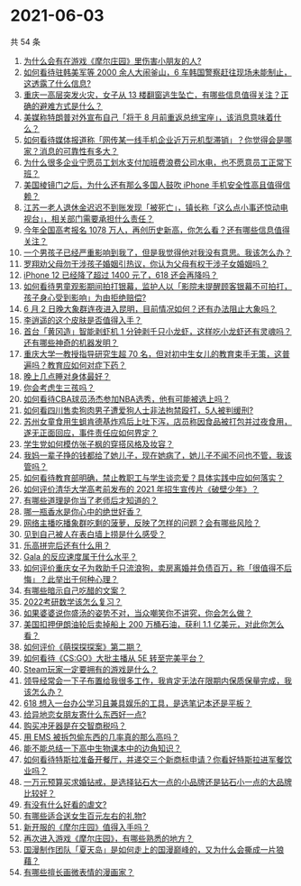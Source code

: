 # 2021-06-03

共 54 条

<!-- BEGIN -->
<!-- 最后更新时间 Thu Jun 03 2021 04:10:23 GMT+0800 (China Standard Time) -->

1. [为什么会有在游戏《摩尔庄园》里伤害小朋友的人?](https://www.zhihu.com/question/462710878)
2. [如何看待驻韩美军等 2000 余人大闹釜山，6
   车韩国警察赶往现场未能制止，这透露了什么信息?](https://www.zhihu.com/question/462483378)
3. [重庆一高层突发火灾，女子从 13
   楼翻窗逃生坠亡，有哪些信息值得关注？正确的避难方式是什么？](https://www.zhihu.com/question/462732429)
4. [美媒称特朗普对外宣布自己「将于 8
   月前重返总统宝座」，该消息意味着什么？](https://www.zhihu.com/question/462756205)
5. [如何看待媒体报道称「网传某一线手机企业近万元机型滞销」？你觉得会是哪家？消息的可靠性有多大？](https://www.zhihu.com/question/462169085)
6. [为什么很多企业宁愿员工划水支付加班费浪费公司水电，也不愿意员工正常下班？](https://www.zhihu.com/question/459051707)
7. [美国棱镜门之后，为什么还有那么多国人鼓吹 iPhone
   手机安全性高且值得信赖？](https://www.zhihu.com/question/462240019)
8. [江苏一老人退休金迟迟不到账发现「被死亡」，镇长称「这么点小事还惊动电视台」，相关部门需要承担什么责任？](https://www.zhihu.com/question/461872299)
9. [今年全国高考报名 1078
   万人，再创历史新高，你怎么看？还有哪些信息值得关注？](https://www.zhihu.com/question/462737006)
10. [一个男孩子已经严重影响到我了，但是我觉得他对我没有意思。我该怎么办？](https://www.zhihu.com/question/461582450)
11. [罗翔劝父母勿干涉孩子婚姻引热议，你认为父母有权干涉子女婚姻吗？](https://www.zhihu.com/question/462591633)
12. [iPhone 12 已经降了超过 1400 元了，618
    还会再降吗？](https://www.zhihu.com/question/462115454)
13. [如何看待男童观影期间拍打银幕，监护人以「影院未提醒顾客银幕不可拍打，孩子身心受到影响」为由拒绝赔偿?](https://www.zhihu.com/question/462576679)
14. [6 月 2
    日晚大象群连夜进入昆明，目前情况如何？还有办法阻止大象吗？](https://www.zhihu.com/question/462850326)
15. [李逍遥的这个皮肤是否值得入手？](https://www.zhihu.com/question/462479516)
16. [首台「黄冈造」智能剥虾机 1
    分钟剥千只小龙虾，这样吃小龙虾还有灵魂吗？还有哪些神奇的机器发明？](https://www.zhihu.com/question/461349209)
17. [重庆大学一教授指导研究生超 70
    名，但对初中生女儿的教育束手无策，这普遍吗？教育应如何对症下药？](https://www.zhihu.com/question/462546679)
18. [晚上几点睡对身体最好？](https://www.zhihu.com/question/446207896)
19. [你会考虑生三孩吗？](https://www.zhihu.com/question/462397389)
20. [如何看待CBA球员汤杰参加NBA选秀，他有可能被选上吗？](https://www.zhihu.com/question/462468673)
21. [如何看四川售卖狗肉男子遭爱狗人士非法拘禁殴打，5人被判缓刑?](https://www.zhihu.com/question/462762755)
22. [苏州女童食用生蛆肯德基炸鸡后上吐下泻，店员称因食品被打包并过夜食用，遂无正面回应，事件责任应如何界定？](https://www.zhihu.com/question/462747978)
23. [学生党如何模仿张子枫的穿搭风格及妆容？](https://www.zhihu.com/question/297388550)
24. [我妈一辈子挣的钱都给了她儿子，现在她病了，她儿子不闻不问也不管，我该管吗？](https://www.zhihu.com/question/457182672)
25. [如何看待教育部明确，禁止教职工与学生谈恋爱？具体实践中应如何落实？](https://www.zhihu.com/question/462607174)
26. [如何评价清华大学高考前发布的 2021
    年招生宣传片《破壁少年》？](https://www.zhihu.com/question/462710342)
27. [有哪些道理是你当了老师后才知道的？](https://www.zhihu.com/question/366090311)
28. [哪一瓶香水是你心中的绝世好香？](https://www.zhihu.com/question/345669382)
29. [网络主播吃播象群吃剩的菠萝，反映了怎样的问题？会有哪些风险？](https://www.zhihu.com/question/462709230)
30. [见到自己被人在表白墙上捞是什么感受？](https://www.zhihu.com/question/426184407)
31. [乐高拼完后还有什么用？](https://www.zhihu.com/question/436748383)
32. [Gala 的反应速度属于什么水平？](https://www.zhihu.com/question/459468121)
33. [如何评价重庆女子为救助千只流浪狗，卖房离婚并负债百万，称「很值得不后悔」？此举出于何种心理？](https://www.zhihu.com/question/462541195)
34. [有哪些暗示自己吃醋的文案？](https://www.zhihu.com/question/445457934)
35. [2022考研数学该怎么复习？](https://www.zhihu.com/question/400670164)
36. [如果婆婆说你盛汤的姿势不对，当众嘲笑你不讲究，你会怎么做？](https://www.zhihu.com/question/462684999)
37. [美国扣押伊朗油轮后卖掉船上 200 万桶石油，获利 1.1
    亿美元，对此你怎么看？](https://www.zhihu.com/question/462609621)
38. [如何评价《萌探探探案》第二期？](https://www.zhihu.com/question/461909859)
39. [如何看待《CS:GO》大批主播从 5E 转至完美平台？](https://www.zhihu.com/question/462426659)
40. [Steam玩家一定要拥有的游戏是什么？](https://www.zhihu.com/question/370676694)
41. [领导经常会一下子布置给我很多工作，我肯定无法在限期内保质保量完成，我该怎么办？](https://www.zhihu.com/question/457243466)
42. [618 想入一台办公学习且兼具娱乐的工具，是选笔记本还是平板？](https://www.zhihu.com/question/462362985)
43. [给异地恋女朋友寄什么东西好一点?](https://www.zhihu.com/question/376029422)
44. [购买冲牙器是在交智商税吗？](https://www.zhihu.com/question/346464956)
45. [用 EMS 被拆包偷东西的几率真的那么高吗？](https://www.zhihu.com/question/27985854)
46. [能不能总结一下高中生物课本中的边角知识？](https://www.zhihu.com/question/379424271)
47. [如何看待特斯拉准备开餐厅，并递交三个新商标申请？你看好特斯拉进军餐饮业吗？](https://www.zhihu.com/question/462718838)
48. [一万元预算买求婚钻戒，是选择钻石大一点的小品牌还是钻石小一点的大品牌比较好？](https://www.zhihu.com/question/29216298)
49. [有没有什么好看的虐文?](https://www.zhihu.com/question/340669737)
50. [有哪些适合送女生百元左右的礼物?](https://www.zhihu.com/question/322183789)
51. [新开服的《摩尔庄园》值得入手吗？](https://www.zhihu.com/question/462528988)
52. [再次进入游戏《摩尔庄园》，有哪些熟悉的地方？](https://www.zhihu.com/question/462545853)
53. [国漫制作团队「夏天岛」是如何走上的国漫巅峰的，又为什么会撕成一片狼藉？](https://www.zhihu.com/question/462243145)
54. [有哪些擅长画微表情的漫画家？](https://www.zhihu.com/question/456969672)

<!-- END -->
